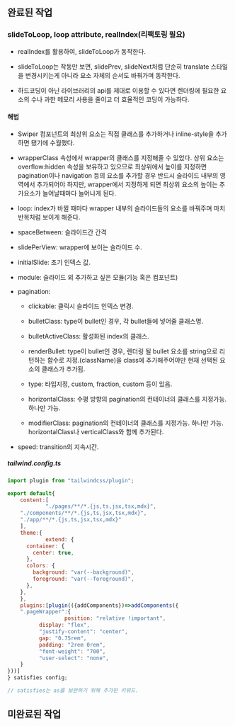 ## 완료된 작업

### slideToLoop, loop attribute, realIndex(리팩토링 필요)

- realIndex를 활용하여, slideToLoop가 동작한다.

- slideToLoop는 작동만 보면, slidePrev, slideNext처럼 단순히 translate 스타일을 변경시키는게 아니라 요소 자체의 순서도 바꿔가며 동작한다.

- 하드코딩이 아닌 라이브러리의 api를 제대로 이용할 수 있다면 렌더링에 필요한 요소의 수나 과한 메모리 사용을 줄이고 더 효율적인 코딩이 가능하다.

#### 해법

- Swiper 컴포넌트의 최상위 요소는 직접 클래스를 추가하거나 inline-style을 추가하면 됐기에 수월했다.

- wrapperClass 속성에서 wrapper의 클래스를 지정해줄 수 있었다. 상위 요소는 overflow:hidden 속성을 보유하고 있으므로 최상위에서 높이를 지정하면 pagination이나 navigation 등의 요소를 추가할 경우 반드시 슬라이드 내부의 영역에서 추가되어야 하지만, wrapper에서 지정하게 되면 최상위 요소의 높이는 추가요소가 늘어날때마다 늘어나게 된다.

- loop: index가 바뀔 때마다 wrapper 내부의 슬라이드들의 요소를 바꿔주며 마치 반복처럼 보이게 해준다.

- spaceBetween: 슬라이드간 간격

- slidePerView: wrapper에 보이는 슬라이드 수.

- initialSlide: 초기 인덱스 값.

- module: 슬라이드 외 추가하고 싶은 모듈(기능 혹은 컴포넌트)

- pagination:

  - clickable: 클릭시 슬라이드 인덱스 변경.

  - bulletClass: type이 bullet인 경우, 각 bullet들에 넣어줄 클래스명.
  - bulletActiveClass: 활성화된 index의 클래스.
  - renderBullet: type이 bullet인 경우, 렌더링 될 bullet 요소를 string으로 리턴하는 함수로 지정.(className)을 class에 추가해주어야만 현재 선택된 요소의 클래스가 추가됨.
  - type: 타입지정, custom, fraction, custom 등이 있음.
  - horizontalClass: 수평 방향의 pagination의 컨테이너의 클래스를 지정가능. 하나만 가능.
  - modifierClass: pagination의 컨테이너의 클래스를 지정가능. 하나만 가능. horizontalClass나 verticalClass와 함께 추가된다.

- speed: transition의 지속시간.

##### tailwind.config.ts

```js
import plugin from "tailwindcss/plugin";

export default{
    content:[
            "./pages/**/*.{js,ts,jsx,tsx,mdx}",
    "./components/**/*.{js,ts,jsx,tsx,mdx}",
    "./app/**/*.{js,ts,jsx,tsx,mdx}"
    ],
    theme:{
            extend: {
      container: {
        center: true,
      },
      colors: {
        background: "var(--background)",
        foreground: "var(--foreground)",
      },
    },
    },
    plugins:[plugin(({addComponents})=>addComponents({
    ".pageWrapper":{
                  position: "relative !important",
          display: "flex",
          "justify-content": "center",
          gap: "0.75rem",
          padding: "2rem 0rem",
          "font-weight": "700",
          "user-select": "none",
    }
}))]
} satisfies config;

// satisfies는 as를 보완하기 위해 추가된 키워드.
```

## 미완료된 작업
